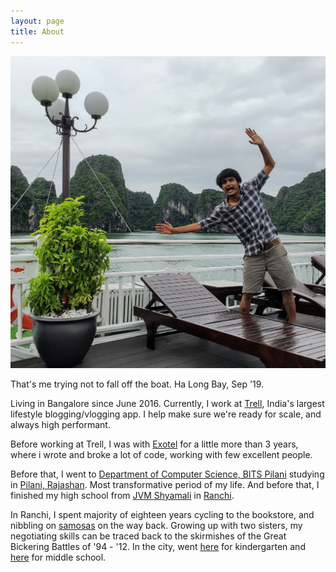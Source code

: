 ```yaml
---
layout: page
title: About
---
```


![Here I am checking out Ha Long Bay!](/assets/rsz_img_20190901_150405.jpg)

That's me trying not to fall off the boat. Ha Long Bay, Sep '19.

Living in Bangalore since June 2016. Currently, I work at [Trell](http://trell.co), India's largest lifestyle blogging/vlogging app. I help make sure we're ready for scale, and always high performant.


Before working at Trell, I was with [Exotel](http://exotel.com) for a little more than 3 years, where i wrote and broke a lot of code, working with few excellent people. 

Before that, I went to [Department of Computer Science, BITS Pilani](https://www.bits-pilani.ac.in/pilani/computerscience/ResearchLabs) studying in [Pilani, Rajashan](https://en.wikipedia.org/wiki/Pilani). Most transformative period of my life. 
And before that, I finished my high school from [JVM Shyamali](http://jvmshyamali.com/) in [Ranchi](https://www.tripadvisor.in/Tourism-g662320-Ranchi_Ranchi_District_Jharkhand-Vacations.html?fid=dee83ba9-324b-4587-b373-b81513eb49a3). 

In Ranchi, I spent majority of eighteen years cycling to the bookstore, and nibbling on [samosas](https://www.zomato.com/ranchi/samosa-planet-kadru) on the way back. Growing up with two sisters, my negotiating skills can be traced back to the skirmishes of the Great Bickering Battles of '94 - '12. In the city, went [here](https://en.wikipedia.org/wiki/Bishop_Westcott_Boys%27_School) for kindergarten and [here](https://en.wikipedia.org/wiki/DAV_Kapil_Dev_Public_School) for middle school.